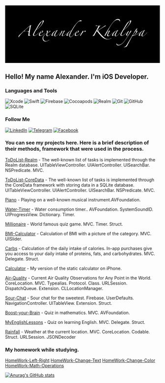 [![Header](https://github.com/gwair1989/gwair1989/blob/main/Assets/Alexander%20Khalypa.png)](https://github.com/gwair1989)

## Hello! My name Alexander. I'm iOS Developer.

### Languages and Tools

![Xcode](https://img.shields.io/badge/-Xcode-090909?style=for-the-badge&logo=xcode)
![Swift](https://img.shields.io/badge/-Swift-090909?style=for-the-badge&logo=swift)
![Firebase](https://img.shields.io/badge/-firebase-090909?style=for-the-badge&logo=Firebase)
![Cocoapods](https://img.shields.io/badge/-Cocoapods-090909?style=for-the-badge&logo=Cocoapods)
![Realm](https://img.shields.io/badge/-Realm-090909?style=for-the-badge&logo=Realm)
![Git](https://img.shields.io/badge/-Git-090909?style=for-the-badge&logo=Git)
![GitHub](https://img.shields.io/badge/-GitHub-090909?style=for-the-badge&logo=GitHub)
![SQLite](https://img.shields.io/badge/-SQLite-090909?style=for-the-badge&logo=SQLite)

### Follow Me

[![LinkedIn](https://img.shields.io/badge/-LinkedIn-090909?style=for-the-badge&logo=LinkedIn)](https://www.linkedin.com/in/gwair)
[![Telegram](https://img.shields.io/badge/-Telegram-090909?style=for-the-badge&logo=Telegram)](https://t.me/gwair)
[![Facebook](https://img.shields.io/badge/-Facebook-090909?style=for-the-badge&logo=Facebook)](https://www.facebook.com/alexander.halypa/)

### You can see my projects here. Here is a brief description of their methods, framework that were used in the process.

[ToDoList-Realm](https://github.com/gwair1989/ToDoList-Realm) - The well-known list of tasks is implemented through the Realm database. UITableViewController. UIAlertController. UISearchBar. NSPredicate. MVC.

[ToDoList-CoreData](https://github.com/gwair1989/ToDoList-CoreData) - The well-known list of tasks is implemented through the CoreData framework with storing data in a SQLite database. 
UITableViewController. UIAlertController. UISearchBar. NSPredicate. MVC.

[Piano](https://github.com/gwair1989/Piano) - Playing on a well-known musical instrument.AVFoundation. 

[Water-Timer](https://github.com/gwair1989/Water-Timer) - Water consumption timer.. AVFoundation. SystemSoundID. UIProgressView. Dictionary. Timer. 

[Millionaire](https://github.com/gwair1989/Millionaire) - World famous quiz game. MVC. Timer. Struct. 

[BMI-Calculator](https://github.com/gwair1989/BMI-Calculator) - Calculation of BMI with a picture of the category. MVC. UISlider. 

[Carbs](https://github.com/gwair1989/Carbs) - 
Calculation of the daily intake of calories. In-app purchases give you access to your daily intake of proteins, fats, and carbohydrates. MVC. Delegate. Struct.

[Calculator](https://github.com/gwair1989/Calculator) - My version of the static calculator on iPhone. 

[Air-Quality](https://github.com/gwair1989/Air-Quality) - Current Air Quality Observations for Any Point in the World. CoreLocation. МVC. Typealias. Protocol. Class. URLSession. DispatchQueue. Extension. CLLocationManager. 

[Sour-Chat](https://github.com/gwair1989/Sour-Chat) - Sour chat for the sweetest. Firebase. UserDefaults. NavigationController. UITableView. Extension. Struct.

[Boost-your-Brain](https://github.com/gwair1989/Boost-your-Brain) - Quiz in mathematics. MVC. AVFoundation. 

[MyEnglishLessons](https://github.com/gwair1989/Piano) - Quiz on learning English. MVC. Delegate. Struct. 

[Rainfall](https://github.com/gwair1989/Rainfall) - Weather at the current location. MVC. CoreLocation. Codable. Struct. URLSession. JSONDecoder


### My homework while studying.
[HomeWork-Left-Right](https://github.com/gwair1989/HomeWork-Left-Right)
[HomeWork-Change-Text](https://github.com/gwair1989/HomeWork-Change-Text)
[HomeWork-Change-Color](https://github.com/gwair1989/HomeWork-Change-Color)
[HomeWork-Math-Operations](https://github.com/gwair1989/HomeWork-Math-Operations)









[![Anurag's GitHub stats](https://github-readme-stats.vercel.app/api?username=gwair1989&show_icons=true)](https://github.com/anuraghazra/github-readme-stats)
